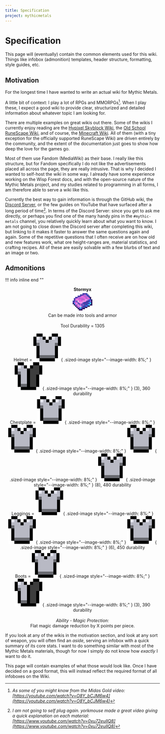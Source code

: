 ```yaml
---
title: Specification
project: mythicmetals
---
```


# Specification
This page will (eventually) contain the common elements used for this wiki. Things like infobox (admonition) templates, header structure, formatting, style guides, etc.

## Motivation
For the longest time I have wanted to write an actual wiki for Mythic Metals.

A little bit of context: I play a lot of RPGs and MMORPGs[^1]. When I play these, I expect a good wiki to provide clear, structurized and detailed information about whatever topic I am looking for. 

There are multiple examples on great wikis out there. Some of the wikis I currently enjoy reading are the [Hypixel Skyblock Wiki](xel-skyblock.fandom.com/wiki/Hypixel_SkyBlock_Wiki), the [Old School RuneScape Wiki](https://os.rs.wiki), and of course, the [Minecraft Wiki](https://minecraft.fandom.com/wiki/Minecraft_Wiki). All of them (with a tiny exception for the officially supported RuneScape Wiki) are driven entirely by the community, and the extent of the documentation just goes to show how deep the love for the games go. 

Most of them use Fandom (MediaWiki) as their base. I really like this structure, but for Fandom specifically I do not like the advertisements placed all across the page, they are really intrusive. That is why I decided I wanted to self-host the wiki in some way. I already have some experience working on the Wisp Forest docs, and with the open-source nature of the Mythic Metals project, and my studies related to programming in all forms, I am therefore able to serve a wiki like this. 

Currently the best way to gain information is through the GitHub wiki, the [Discord Server](https://discord.com/invite/69cKvQWScC), or the few guides on YouTube that have surfaced after a long period of time[^2]. In terms of the Discord Server: since you get to ask me directly, or perhaps you find one of the many handy pins in the `#mythic-metals` channel, you relatively quickly learn about what you want to know. I am not going to close down the Discord server after completing this wiki, but linking to it makes it faster to answer the same questions again and again. Some of the repetitive questions that I often receive are on how old and new features work, what ore height-ranges are, material statistics, and crafting recipes. All of these are easily solvable with a few blurbs of text and an image or two. 

## Admonitions
!!! info inline end ""
    <center>**Stormyx**<br>
    ![Image of a Stormyx Ingot, a mainly pink ingot with a blue accent/border](assets/favicon.png)<br>
    Can be made into tools and armor<br><br>
    Tool Durability = 1305<br><br>
    Helmet = 
    ![armor](assets/minecraft/full_armor_icon.png){ .sized-image style="--image-width: 8%;" }
    ![armor](assets/minecraft/half_armor_icon.png){ .sized-image style="--image-width: 8%;" }
    (3), 360 durability<br>
    Chestplate =
    ![armor](assets/minecraft/full_armor_icon.png){ .sized-image style="--image-width: 8%;" }
    ![armor](assets/minecraft/full_armor_icon.png){ .sized-image style="--image-width: 8%;" }
    ![armor](assets/minecraft/full_armor_icon.png){ .sized-image style="--image-width: 8%;" }
    ![armor](assets/minecraft/full_armor_icon.png){ .sized-image style="--image-width: 8%;" }
    (8), 480 durability<br>
    Leggings = 
    ![armor](assets/minecraft/full_armor_icon.png){ .sized-image style="--image-width: 8%;" }
    ![armor](assets/minecraft/full_armor_icon.png){ .sized-image style="--image-width: 8%;" }
    ![armor](assets/minecraft/full_armor_icon.png){ .sized-image style="--image-width: 8%;" }
    (6), 450 durability<br>
    Boots = 
    ![armor](assets/minecraft/full_armor_icon.png){ .sized-image style="--image-width: 8%;" }
    ![armor](assets/minecraft/half_armor_icon.png){ .sized-image style="--image-width: 8%;" }
    (3), 390 durability<br><br>
    *Ability - Magic Protection:* <br>
    Flat magic damage reduction by X points per piece.<br>
    </center>

If you look at any of the wikis in the motivation section, and look at any sort of weapon, you will often find an *aside*, serving an infobox with a quick summary of its core stats. I want to do something similar with most of the Mythic Metals materials, though for now I simply do not know how *exactly* I want to do it.

This page will contain examples of what those would look like. Once I have decided on a good format, this will instead reflect the required format of all infoboxes on the Wiki. 


[^1]: *As some of you might know from the Midas Gold video: [https://youtube.com/watch?v=O8Y_bCJM6w4](https://youtube.com/watch?v=O8Y_bCJM6w4)*
[^2]: *I am not going to self plug again. yorkmouse made a great video giving a quick explanation on each material: [https://www.youtube.com/watch?v=0xu72euIlQ8](https://www.youtube.com/watch?v=0xu72euIlQ8)*

